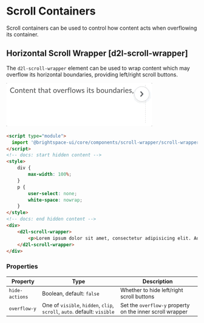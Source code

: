 # Scroll Containers
Scroll containers can be used to control how content acts when overflowing its container.

## Horizontal Scroll Wrapper [d2l-scroll-wrapper]

The `d2l-scroll-wrapper` element can be used to wrap content which may overflow its horizontal boundaries, providing left/right scroll buttons.

<!-- docs: start hidden content -->
![scroll wrapper](./screenshots/scroll-wrapper.gif?raw=true)
<!-- docs: end hidden content -->

<!-- docs: demo live name:d2l-scroll-wrapper -->
```html
<script type="module">
  import '@brightspace-ui/core/components/scroll-wrapper/scroll-wrapper.js';
</script>
<!-- docs: start hidden content -->
<style>
	div {
		max-width: 100%;
	}
	p {
		user-select: none;
		white-space: nowrap;
	}
</style>
<!-- docs: end hidden content -->
<div>
	<d2l-scroll-wrapper>
		<p>Lorem ipsum dolor sit amet, consectetur adipisicing elit. Adipisci repellat cum totam! Enim, sunt. Numquam voluptate, velit quisquam ipsa molestias laudantium odit reiciendis nisi corporis voluptatibus, voluptatum sunt natus, accusantium magnam consequatur fugit officiis minima voluptatem consequuntur nam, earum necessitatibus! Cupiditate ullam repellendus, eius iure voluptas at commodi consectetur, quia, adipisci possimus, ex mollitia. Labore harum error consectetur officiis aut optio, temporibus iste nobis ducimus cumque laudantium rem pariatur. Ut repudiandae id, consequuntur quasi quis pariatur autem corporis perferendis facilis eius similique voluptatibus iusto deleniti odio officia numquam tenetur excepturi, aspernatur sunt minima aut fugiat ipsam.</p>
	</d2l-scroll-wrapper>
</div>
```

<!-- docs: start hidden content -->
### Properties
| Property | Type | Description |
|---|---|---|
| `hide-actions` | Boolean, default: `false` | Whether to hide left/right scroll buttons |
| `overflow-y` | One of `visible`, `hidden`, `clip`, `scroll`, `auto`. default: `visible` | Set the `overflow-y` property on the inner scroll wrapper |
<!-- docs: end hidden content -->
